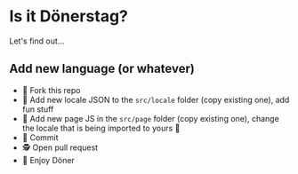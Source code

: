 # Is it Dönerstag?

Let's find out...

## Add new language (or whatever)

* 🍴 Fork this repo
* 🚩 Add new locale JSON to the `src/locale` folder (copy existing one), add fun stuff
* 📄 Add new page JS in the `src/page` folder (copy existing one), change the locale that is being imported to yours 📄
* 🚨 Commit 
* 🕵 Open pull request 
* 🎉 Enjoy Döner